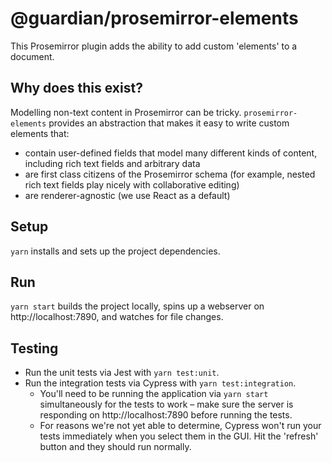 # @guardian/prosemirror-elements

This Prosemirror plugin adds the ability to add custom 'elements' to a document.

## Why does this exist?

Modelling non-text content in Prosemirror can be tricky. `prosemirror-elements` provides an abstraction that makes it easy to write custom elements that:

- contain user-defined fields that model many different kinds of content, including rich text fields and arbitrary data
- are first class citizens of the Prosemirror schema (for example, nested rich text fields play nicely with collaborative editing)
- are renderer-agnostic (we use React as a default)

## Setup

`yarn` installs and sets up the project dependencies.

## Run

`yarn start` builds the project locally, spins up a webserver on http://localhost:7890, and watches for file changes.

## Testing

- Run the unit tests via Jest with `yarn test:unit`.
- Run the integration tests via Cypress with `yarn test:integration`.
  - You'll need to be running the application via `yarn start` simultaneously for the tests to work – make sure the server is responding on http://localhost:7890 before running the tests.
  - For reasons we're not yet able to determine, Cypress won't run your tests immediately when you select them in the GUI. Hit the 'refresh' button and they should run normally.
